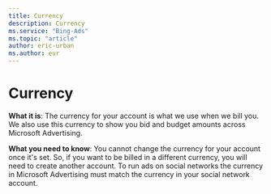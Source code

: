 ```yaml
---
title: Currency
description: Currency
ms.service: "Bing-Ads"
ms.topic: "article"
author: eric-urban
ms.author: eur
---
```


# Currency

**What it is**: The currency for your account is what we use when we bill you. We also use this currency to show you bid and budget amounts across Microsoft Advertising.

**What you need to know**: You cannot change the currency for your account once it's set. So, if you want to be billed in a different currency, you will need to create another account. To run ads on social networks the currency in Microsoft Advertising must match the currency in your social network account.


